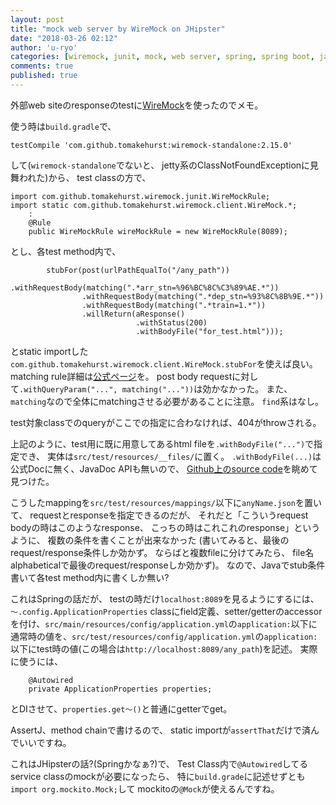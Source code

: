 ```yaml
---
layout: post
title: "mock web server by WireMock on JHipster"
date: "2018-03-26 02:12"
author: 'u-ryo'
categories: [wiremock, junit, mock, web server, spring, spring boot, java, jhipster]
comments: true
published: true
---
```

外部web siteのresponseのtestに[WireMock](http://wiremock.org/)を使ったのでメモ。

使う時は`build.gradle`で、

```
testCompile 'com.github.tomakehurst:wiremock-standalone:2.15.0'
```

して(`wiremock-standalone`でないと、
jetty系のClassNotFoundExceptionに見舞われた)から、
test classの方で、

```
import com.github.tomakehurst.wiremock.junit.WireMockRule;
import static com.github.tomakehurst.wiremock.client.WireMock.*;
    :
    @Rule
    public WireMockRule wireMockRule = new WireMockRule(8089);
```

とし、各test method内で、

```
        stubFor(post(urlPathEqualTo("/any_path"))
                .withRequestBody(matching(".*arr_stn=%96%BC%8C%C3%89%AE.*"))
                .withRequestBody(matching(".*dep_stn=%93%8C%8B%9E.*"))
                .withRequestBody(matching(".*train=1.*"))
                .willReturn(aResponse()
                            .withStatus(200)
                            .withBodyFile("for_test.html")));
```

とstatic importした
`com.github.tomakehurst.wiremock.client.WireMock.stubFor`を使えば良い。
matching rule詳細は[公式ページ](http://wiremock.org/docs/request-matching/)を。
post body requestに対して`.withQueryParam("...", matching("..."))`は効かなかった。
また、`matching`なので全体にmatchingさせる必要があることに注意。
`find`系はなし。

test対象classでのqueryがここでの指定に合わなければ、404がthrowされる。

上記のように、test用に既に用意してあるhtml fileを`.withBodyFile("...")`で指定でき、
実体は`src/test/resources/__files/`に置く。
`.withBodyFile(...)`は公式Docに無く、JavaDoc APIも無いので、
[Github上のsource code](https://github.com/tomakehurst/wiremock/blob/master/src/main/java/com/github/tomakehurst/wiremock/client/MappingBuilder.java)を眺めて見つけた。

こうしたmappingを`src/test/resources/mappings/`以下に`anyName.json`を置いて、
requestとresponseを指定できるのだが、
それだと「こういうrequest bodyの時はこのようなresponse、
こっちの時はこれこれのresponse」というように、
複数の条件を書くことが出来なかった
(書いてみると、最後のrequest/response条件しか効かず。
ならばと複数fileに分けてみたら、
file名alphabeticalで最後のrequest/responseしか効かず)。
なので、Javaでstub条件書いて各test method内に書くしか無い?


これはSpringの話だが、
testの時だけ`localhost:8089`を見るようにするには、
`〜.config.ApplicationProperties` classにfield定義、setter/getterのaccessorを付け、`src/main/resources/config/application.yml`の`application:`以下に通常時の値を、`src/test/resources/config/application.yml`の`application:`以下にtest時の値(この場合は`http://localhost:8089/any_path`)を記述。
実際に使うには、

```
    @Autowired
    private ApplicationProperties properties;
```

とDIさせて、`properties.get〜()`と普通にgetterでget。

AssertJ、method chainで書けるので、
static importが`assertThat`だけで済んでいいですね。

これはJHipsterの話?(Springかなぁ?)で、
Test Class内で`@Autowired`してるservice classのmockが必要になったら、
特に`build.grade`に記述せずとも`import org.mockito.Mock;`して
mockitoの`@Mock`が使えるんですね。
